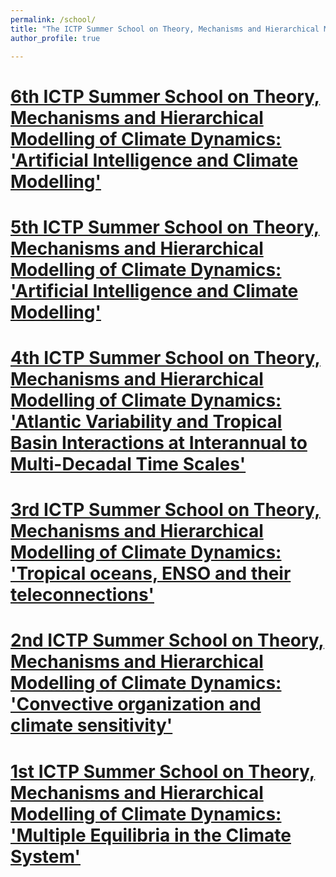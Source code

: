 ```yaml
---
permalink: /school/
title: "The ICTP Summer School on Theory, Mechanisms and Hierarchical Modelling of Climate Dynamics"
author_profile: true

---
```



[6th ICTP Summer School on Theory, Mechanisms and Hierarchical Modelling of Climate Dynamics:
'Artificial Intelligence and Climate Modelling'](https://indico.ictp.it/event/10832/overview)
======


[5th ICTP Summer School on Theory, Mechanisms and Hierarchical Modelling of Climate Dynamics:
'Artificial Intelligence and Climate Modelling'](https://indico.ictp.it/event/10832/overview)
======

[4th ICTP Summer School on Theory, Mechanisms and Hierarchical Modelling of Climate Dynamics:
'Atlantic Variability and Tropical Basin Interactions at Interannual to Multi-Decadal Time Scales']()
======

[3rd ICTP Summer School on Theory, Mechanisms and Hierarchical Modelling of Climate Dynamics:
'Tropical oceans, ENSO and their teleconnections']()
=======

[2nd ICTP Summer School on Theory, Mechanisms and Hierarchical Modelling of Climate Dynamics:
'Convective organization and climate sensitivity']()
======

[1st ICTP Summer School on Theory, Mechanisms and Hierarchical Modelling of Climate Dynamics:
'Multiple Equilibria in the Climate System']()
======
